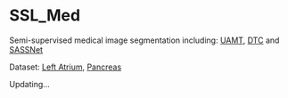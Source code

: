 # SSL_Med
Semi-supervised medical image segmentation including: [UAMT](https://arxiv.org/pdf/1907.07034.pdf), [DTC](https://arxiv.org/pdf/2009.04448.pdf) and [SASSNet](https://arxiv.org/pdf/2007.10732.pdf)

Dataset: [Left Atrium](https://github.com/yulequan/UA-MT/tree/master/data/2018LA_Seg_Training%20Set), [Pancreas](https://wiki.cancerimagingarchive.net/display/Public/Pancreas-CT)

Updating...
